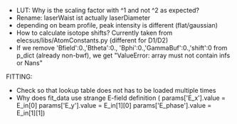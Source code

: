 - LUT: Why is the scaling factor with ^1 and not ^2 as expected?
- Rename: laserWaist ist actually laserDiameter
- depending on beam profile, peak intensity is different (flat/gaussian)
- How to calculate isotope shifts? Currently taken from elecsus/libs/AtomConstants.py (different for D1/D2)
- If we remove 'Bfield':0.,'Btheta':0., 'Bphi':0.,'GammaBuf':0.,'shift':0 from p_dict (already non-bwf),
  we get "ValueError: array must not contain infs or Nans"

FITTING:
- Check so that lookup table does not has to be loaded multiple times
- Why does fit_data use strange E-field definition (
    params['E_x'].value = E_in[0]
	params['E_y'].value = E_in[1][0]
	params['E_phase'].value = E_in[1][1])